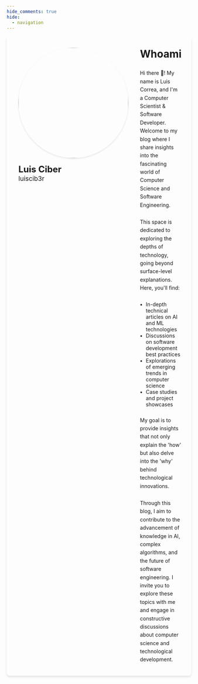 ```yaml
---
hide_comments: true
hide:
  - navigation
---
```


<style>
  .whoami-container * {
    margin: 0 !important;
  }

  .whoami-container {
    display: flex;
    gap: 2rem;
    max-width: 1200px;
    margin: 0 auto;
    padding: 2rem;
    background-color: var(--md-default-bg-color);
    border-radius: 8px;
    box-shadow: 0 4px 6px rgba(0, 0, 0, 0.1);
  }

  .content {
    display: flex;
    flex-direction: column;
    gap: 1.5rem;
    flex: 1 1 auto;
  }

  .avatar-container {
    display: flex;
    flex-direction: column;
    gap: 1rem;
    flex: 0 0 auto;
  }

  .avatar {
    border-radius: 50%;
    width: 300px;
    height: 300px;
    object-fit: cover;
    border: 4px solid var(--md-primary-fg-color);
    box-shadow: 0 2px 4px rgba(0, 0, 0, 0.1);
  }

  .vcard-name {
    font-size: 1.5rem;
    font-weight: bold;
    color: var(--md-default-fg-color);
    margin-bottom: 0.25rem;
  }

  .vcard-username {
    font-size: 1.1rem;
    font-style: normal;
    color: var(--md-default-fg-color--light);
  }

  .content p {
    line-height: 1.6;
    color: var(--md-default-fg-color);
  }

  .content ul {
    list-style-type: none;
    padding-left: 1rem;
  }

  .content li {
    margin-bottom: 0.5rem;
    position: relative;
  }

  .content li::before {
    content: '•';
    color: var(--md-primary-fg-color);
    font-weight: bold;
    position: absolute;
    left: -1rem;
  }

  @media (max-width: 768px) {
    .whoami-container {
      flex-direction: column;
      padding: 1.5rem;
    }

    .avatar-container {
      margin-bottom: 1.5rem;
    }

    .avatar {
      width: 150px;
      height: 150px;
    }
  }
</style>

<div class="whoami-container">
  <div class="avatar-container">
    <img src="/static/avatar.jpeg" alt="luiscib3r" class="avatar" />
    <div class="vcard-info">
      <h2 class="vcard-name">Luis Ciber</h2>
      <span class="vcard-username">luiscib3r</span>
    </div>
  </div>
  <div class="content">
    <h1>Whoami</h1>
    <p>
      Hi there 👋! My name is Luis Correa, and I'm a Computer Scientist &amp; Software Developer. Welcome to my blog where I share insights into the fascinating world of Computer Science and Software Engineering.
    </p>
    <p>
      This space is dedicated to exploring the depths of technology, going beyond surface-level explanations. Here, you'll find:
    </p>
    <ul>
      <li>In-depth technical articles on AI and ML technologies</li>
      <li>Discussions on software development best practices</li>
      <li>Explorations of emerging trends in computer science</li>
      <li>Case studies and project showcases</li>
    </ul>
    <p>
      My goal is to provide insights that not only explain the 'how' but also delve into the 'why' behind technological innovations.
    </p>
    <p>
      Through this blog, I aim to contribute to the advancement of knowledge in AI, complex algorithms, and the future of software engineering. I invite you to explore these topics with me and engage in constructive discussions about computer science and technological development.
    </p>
  </div>
</div>